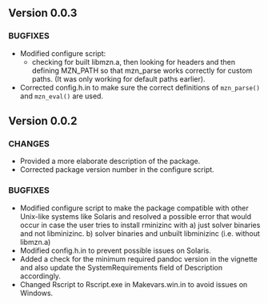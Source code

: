 ## Version 0.0.3

### BUGFIXES

* Modified configure script:  
    *  checking for built libmzn.a, then looking for headers and then defining MZN_PATH so that mzn_parse           works correctly for custom paths. (It was only working for default paths earlier).
* Corrected config.h.in to make sure the correct definitions of `mzn_parse()` and `mzn_eval()` are used.

## Version 0.0.2

### CHANGES

* Provided a more elaborate description of the package.
* Corrected package version number in the configure script.

### BUGFIXES

* Modified configure script to make the package compatible with other Unix-like systems like Solaris and
  resolved a possible error that would occur in case the user tries to install rminizinc with
    a) just solver binaries and not libminizinc.
    b) solver binaries and unbuilt libminizinc (i.e. without libmzn.a)
* Modified config.h.in to prevent possible issues on Solaris.
* Added a check for the minimum required pandoc version in the vignette and also update the SystemRequirements field of Description accordingly.
* Changed Rscript to Rscript.exe in Makevars.win.in to avoid issues on Windows.
